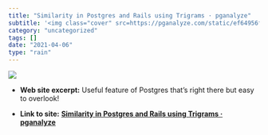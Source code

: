```yaml
---
title: "Similarity in Postgres and Rails using Trigrams · pganalyze"
subtitle: '<img class="cover" src=https://pganalyze.com/static/ef64956fa3f7e5b63be54016af025be1/b1395/similarit...'
category: "uncategorized"
tags: []
date: "2021-04-06"
type: "rain"
---
```

<img class="cover" src=https://pganalyze.com/static/ef64956fa3f7e5b63be54016af025be1/b1395/similarity_in_postgres_and_ruby_on_rails_using_trigrams_pganalyze.jpg>



* **Web site excerpt:** Useful feature of Postgres that’s right there but easy to overlook!

* **Link to site:** **[Similarity in Postgres and Rails using Trigrams · pganalyze](https://pganalyze.com/blog/similarity-in-postgres-and-ruby-on-rails-using-trigrams)**